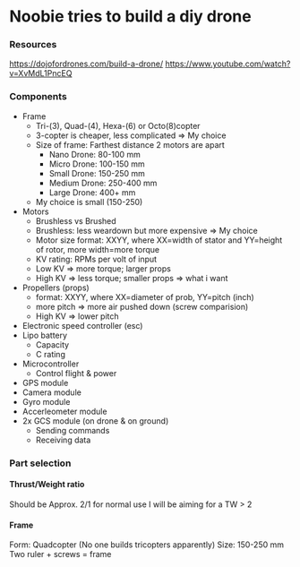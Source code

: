 # Noobie tries to build a diy drone

### Resources

https://dojofordrones.com/build-a-drone/
https://www.youtube.com/watch?v=XvMdL1PncEQ


### Components

* Frame
	* Tri-(3), Quad-(4), Hexa-(6) or Octo(8)copter
	* 3-copter is cheaper, less complicated => My choice
	* Size of frame: Farthest distance 2 motors are apart 
		* Nano Drone: 80-100 mm
		* Micro Drone: 100-150 mm
		* Small Drone: 150-250 mm
		* Medium Drone: 250-400 mm
		* Large Drone: 400+ mm
	* My choice is small (150-250)
* Motors
	* Brushless vs Brushed
	* Brushless: less weardown but more expensive => My choice
	* Motor size format: XXYY, where XX=width of stator and YY=height of rotor, more width=more torque
	* KV rating: RPMs per volt of input 
	* Low KV => more torque; larger props
	* High KV => less torque; smaller props => what i want
* Propellers (props)
	* format: XXYY, where XX=diameter of prob, YY=pitch (inch)
	* more pitch => more air pushed down (screw comparision)
	* High KV => lower pitch
* Electronic speed controller (esc)
* Lipo battery
	* Capacity 
	* C rating 
* Microcontroller 
	* Control flight & power
* GPS module
* Camera module
* Gyro module 
* Accerleometer module
* 2x GCS module (on drone & on ground)
	* Sending commands
	* Receiving data

### Part selection


#### Thrust/Weight ratio

Should be Approx. 2/1 for normal use 
I will be aiming for a TW > 2

#### Frame

Form: Quadcopter (No one builds tricopters apparently) 
Size: 150-250 mm
Two ruler + screws = frame 


